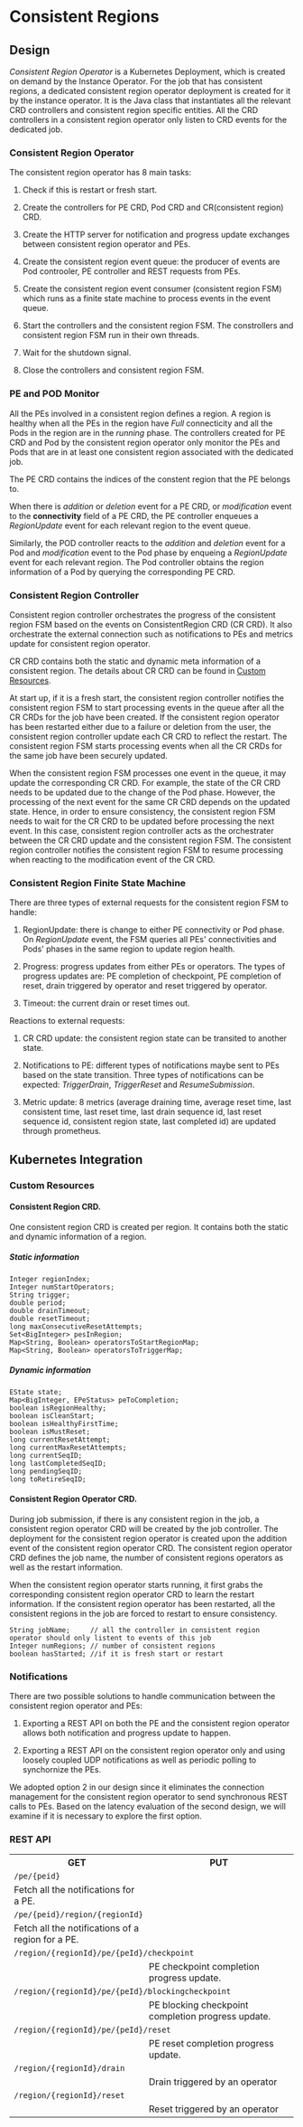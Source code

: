 # Consistent Regions

## Design

*Consistent Region Operator* is a Kubernetes Deployment, which is created on
demand by the Instance Operator. For the job that has consistent regions, a
dedicated consistent region operator deployment is created for it by the
instance operator. It is the Java class that instantiates all the relevant CRD
controllers and consistent region specific entities. All the CRD controllers in
a consistent region operator only listen to CRD events for the dedicated job.

### Consistent Region Operator

The consistent region operator has 8 main tasks:

1. Check if this is restart or fresh start.

2. Create the controllers for PE CRD, Pod CRD and CR(consistent region) CRD.

3. Create the HTTP server for notification and progress update exchanges between
consistent region operator and PEs.

4. Create the consistent region event queue: the producer of events are Pod
controoler, PE controller and REST requests from PEs.

5. Create the consistent region event consumer (consistent region FSM) which
runs as a finite state machine to process events in the event queue.

6. Start the controllers and the consistent region FSM. The constrollers and
consistent region FSM run in their own threads.

7. Wait for the shutdown signal.

8. Close the controllers and consistent region FSM.

### PE and POD Monitor

All the PEs involved in a consistent region defines a region. A region is
healthy when all the PEs in the region have *Full* connecticity and all the Pods
in the region are in the *running* phase. The controllers created for PE CRD and
Pod by the consistent region operator only monitor the PEs and Pods that are in
at least one consistent region associated with the dedicated job.

The PE CRD contains the indices of the constent region that the PE belongs to.

When there is *addition* or  *deletion* event for a PE CRD, or *modification*
event to the **connectivity** field of a PE CRD, the PE controller enqueues a
*RegionUpdate* event for each relevant region to the event queue.

Similarly, the POD controller reacts to the *addition* and *deletion* event for
a Pod and *modification* event to the Pod phase by enqueing a *RegionUpdate*
event for each relevant region. The Pod controller obtains the region
information of a Pod by querying the corresponding PE CRD. 

### Consistent Region Controller

Consistent region controller orchestrates the progress of the consistent region
FSM based on the events on ConsistentRegion CRD (CR CRD). It also orchestrate
the external connection such as notifications to PEs and metrics update for
consistent region operator.

CR CRD contains both the static and dynamic meta information of a consistent
region. The details about CR CRD can be found in [Custom Resources](#custom-resources).

At start up, if it is a fresh start, the consistent region controller notifies
the consistent region FSM to start processing events in the queue after all the
CR CRDs for the job have been created. If the consistent region operator has
been restarted either due to a failure or deletion from the user, the consistent
region controller update each CR CRD to reflect the restart. The consistent
region FSM starts processing events when all the CR CRDs for the same job have
been securely updated. 

When the consistent region FSM processes one event in the queue, it may update
the corresponding CR CRD. For example, the state of the CR CRD needs to be
updated due to the change of the Pod phase. However, the processing of the next
event for the same CR CRD depends on the updated state. Hence, in order to
ensure consistency, the consistent region FSM needs to wait for the CR CRD to be
updated before processing the next event. In this case, consistent region
controller acts as the orchestrater between the CR CRD update and the consistent
region FSM. The consistent region controller notifies the consistent region FSM
to resume processing when reacting to the modification event of the CR CRD. 

### Consistent Region Finite State Machine

There are three types of external requests for the consistent region FSM to
handle:

1. RegionUpdate: there is change to either PE connectivity or Pod phase. On
*RegionUpdate* event, the FSM queries all PEs' connectivities and Pods' phases
in the same region to update region health.

2. Progress: progress updates from either PEs or operators. The types of 
progress updates are: PE completion of checkpoint, PE completion of reset, 
drain triggered by operator and reset triggered by operator.

3. Timeout: the current drain or reset times out.

Reactions to external requests:

1. CR CRD update: the consistent region state can be transited to another state. 

2. Notifications to PE: different types of notifications maybe sent to PEs based
on the state transition. Three types of notifications can be expected:
*TriggerDrain*, *TriggerReset* and *ResumeSubmission*. 

3. Metric update: 8 metrics (average draining time, average reset time, last
consistent time, last reset time, last drain sequence id, last reset sequence
id, consistent region state, last completed id) are updated through prometheus.

## Kubernetes Integration

### Custom Resources

#### Consistent Region CRD.

One consistent region CRD is created per region. It contains both the static and
dynamic information of a region.

##### Static information 
```
Integer regionIndex;
Integer numStartOperators;
String trigger;
double period;
double drainTimeout;
double resetTimeout;
long maxConsecutiveResetAttempts;
Set<BigInteger> pesInRegion;
Map<String, Boolean> operatorsToStartRegionMap;
Map<String, Boolean> operatorsToTriggerMap;
```
##### Dynamic information
```
EState state;
Map<BigInteger, EPeStatus> peToCompletion;
boolean isRegionHealthy;
boolean isCleanStart;
boolean isHealthyFirstTime;
boolean isMustReset;
long currentResetAttempt;
long currentMaxResetAttempts;
long currentSeqID;
long lastCompletedSeqID;
long pendingSeqID;
long toRetireSeqID;
```
#### Consistent Region Operator CRD.

During job submission, if there is any consistent region in the job, a
consistent region operator CRD will be created by the job controller. The
deployment for the consistent region operator is created upon the addition event
of the consistent region operator CRD. The consistent region operator CRD
defines the job name, the number of consistent regions operators as well as the
restart information. 

When the consistent region operator starts running, it first grabs the
corresponding consistent region operator CRD to learn the restart information.
If the consistent region operator has been restarted, all the consistent regions
in the job are forced to restart to ensure consistency.
```
String jobName;     // all the controller in consistent region operator should only listent to events of this job
Integer numRegions; // number of consistent regions
boolean hasStarted; //if it is fresh start or restart
```
### Notifications

There are two possible solutions to handle communication between the consistent
region operator and PEs:

1. Exporting a REST API on both the PE and the consistent region operator allows
both notification and progress update to happen.

2. Exporting a REST API on the consistent region operator only and using loosely 
coupled UDP notifications as well as periodic polling to synchornize the PEs.

We adopted option 2 in our design since it eliminates the connection management
for the consistent region operator to send synchronous REST calls to PEs. Based
on the latency evaluation of the second design, we will examine if it is
necessary to explore the first option.

### REST API
<table>
  <tr>
    <th>GET</th>
    <th>PUT</th>
</tr>
<tr>
  <td colspan=2><code>/pe/{peid}</code></td>
</tr>
<tr>
  <td>Fetch all the notifications for a PE.</td>
  <td/>
</tr>
<tr>
  <td colspan=2><code>/pe/{peid}/region/{regionId}</code></td>
</tr>
<tr>
  <td>Fetch all the notifications of a region for a PE.</td>
  <td/>
</tr>
<tr>
  <td colspan=2><code>/region/{regionId}/pe/{peId}/checkpoint</code></td>
</tr>
<tr>
  <td/>
  <td>PE checkpoint completion progress update.</td>
</tr>
<tr>
  <td colspan=2><code>/region/{regionId}/pe/{peId}/blockingcheckpoint</code></td>
</tr>
<tr>
  <td/>
  <td>PE blocking checkpoint completion progress update.</td>
</tr>
<tr>
  <td colspan=2><code>/region/{regionId}/pe/{peId}/reset</code></td>
</tr>
<tr>
  <td/>
  <td>PE reset completion progress update.</td>
</tr>
<tr>
  <td colspan=2><code>/region/{regionId}/drain</code></td>
</tr>
<tr>
  <td/>
  <td>Drain triggered by an operator</td>
</tr>
<tr>
  <td colspan=2><code>/region/{regionId}/reset</code></td>
</tr>
<tr>
  <td/>
  <td>Reset triggered by an operator</td>
</tr>
</table>
